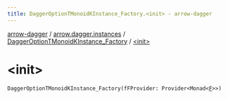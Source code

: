 ```yaml
---
title: DaggerOptionTMonoidKInstance_Factory.<init> - arrow-dagger
---
```


[arrow-dagger](../../index.html) / [arrow.dagger.instances](../index.html) / [DaggerOptionTMonoidKInstance_Factory](index.html) / [&lt;init&gt;](./-init-.html)

# &lt;init&gt;

`DaggerOptionTMonoidKInstance_Factory(fFProvider: Provider<Monad<`[`F`](index.html#F)`>>)`